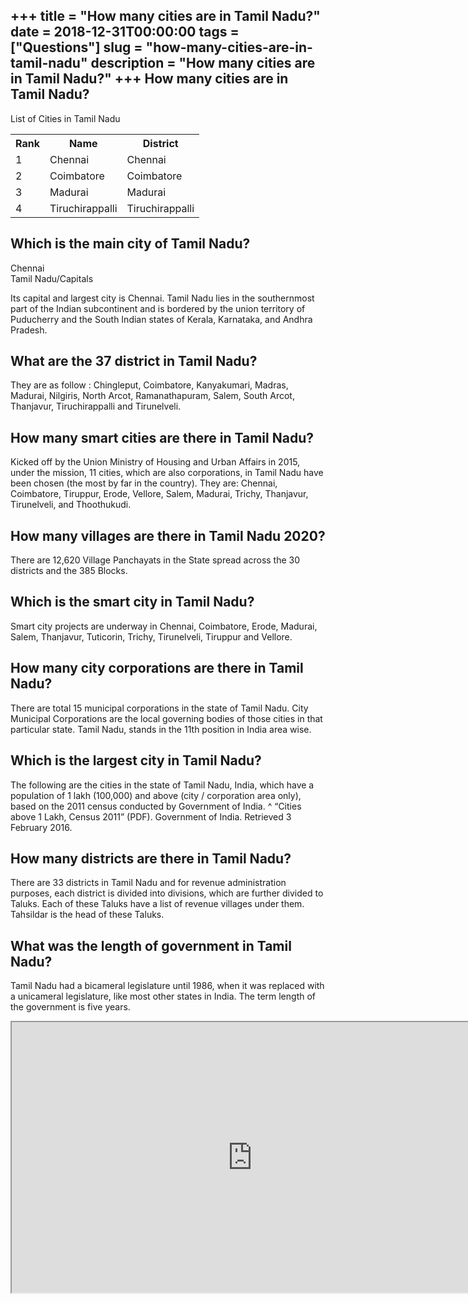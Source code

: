 +++
title = "How many cities are in Tamil Nadu?"
date = 2018-12-31T00:00:00
tags = ["Questions"]
slug = "how-many-cities-are-in-tamil-nadu"
description = "How many cities are in Tamil Nadu?"
+++
How many cities are in Tamil Nadu?
----------------------------------

List of Cities in Tamil Nadu

<table><tr><th>Rank</th><th>Name</th><th>District</th></tr><tr><td>1</td><td>Chennai</td><td>Chennai</td></tr><tr><td>2</td><td>Coimbatore</td><td>Coimbatore</td></tr><tr><td>3</td><td>Madurai</td><td>Madurai</td></tr><tr><td>4</td><td>Tiruchirappalli</td><td>Tiruchirappalli</td></tr></table>

Which is the main city of Tamil Nadu?
-------------------------------------

Chennai  
Tamil Nadu/Capitals

Its capital and largest city is Chennai. Tamil Nadu lies in the southernmost part of the Indian subcontinent and is bordered by the union territory of Puducherry and the South Indian states of Kerala, Karnataka, and Andhra Pradesh.

What are the 37 district in Tamil Nadu?
---------------------------------------

They are as follow : Chingleput, Coimbatore, Kanyakumari, Madras, Madurai, Nilgiris, North Arcot, Ramanathapuram, Salem, South Arcot, Thanjavur, Tiruchirappalli and Tirunelveli.

How many smart cities are there in Tamil Nadu?
----------------------------------------------

Kicked off by the Union Ministry of Housing and Urban Affairs in 2015, under the mission, 11 cities, which are also corporations, in Tamil Nadu have been chosen (the most by far in the country). They are: Chennai, Coimbatore, Tiruppur, Erode, Vellore, Salem, Madurai, Trichy, Thanjavur, Tirunelveli, and Thoothukudi.

How many villages are there in Tamil Nadu 2020?
-----------------------------------------------

There are 12,620 Village Panchayats in the State spread across the 30 districts and the 385 Blocks.

Which is the smart city in Tamil Nadu?
--------------------------------------

Smart city projects are underway in Chennai, Coimbatore, Erode, Madurai, Salem, Thanjavur, Tuticorin, Trichy, Tirunelveli, Tiruppur and Vellore.

How many city corporations are there in Tamil Nadu?
---------------------------------------------------

There are total 15 municipal corporations in the state of Tamil Nadu. City Municipal Corporations are the local governing bodies of those cities in that particular state. Tamil Nadu, stands in the 11th position in India area wise.

Which is the largest city in Tamil Nadu?
----------------------------------------

The following are the cities in the state of Tamil Nadu, India, which have a population of 1 lakh (100,000) and above (city / corporation area only), based on the 2011 census conducted by Government of India. ^ “Cities above 1 Lakh, Census 2011” (PDF). Government of India. Retrieved 3 February 2016.

How many districts are there in Tamil Nadu?
-------------------------------------------

There are 33 districts in Tamil Nadu and for revenue administration purposes, each district is divided into divisions, which are further divided to Taluks. Each of these Taluks have a list of revenue villages under them. Tahsildar is the head of these Taluks.

What was the length of government in Tamil Nadu?
------------------------------------------------

Tamil Nadu had a bicameral legislature until 1986, when it was replaced with a unicameral legislature, like most other states in India. The term length of the government is five years.

<iframe allow="accelerometer; autoplay; clipboard-write; encrypted-media; gyroscope; picture-in-picture" allowfullscreen="" class="__youtube_prefs__  epyt-is-override  no-lazyload" data-no-lazy="1" data-origheight="433" data-origwidth="770" data-skipgform_ajax_framebjll="" height="433" id="_ytid_40215" loading="lazy" src="https://www.youtube.com/embed/w9nuxnlGq-Q?enablejsapi=1&autoplay=0&cc_load_policy=0&cc_lang_pref=&iv_load_policy=1&loop=0&modestbranding=0&rel=1&fs=1&playsinline=0&autohide=2&theme=dark&color=red&controls=1&" title="YouTube player" width="770"></iframe>